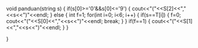 
void panduan(string s)
{
    if(s[0]>='0'&&s[0]<='9')
    {
        cout<<"("<<S[2]<<","<<s<<")"<<endl;
    }
    else
    {
        int f=1;
        for(int i=0; i<6; i++)
        {
            if(s==T[i])
            {
                f=0;
                cout<<"("<<S[0]<<","<<s<<")"<<endl;
                break;
            }
        }
        if(f==1)
        {
            cout<<"("<<S[1]<<","<<s<<")"<<endl;
        }
    }

}
